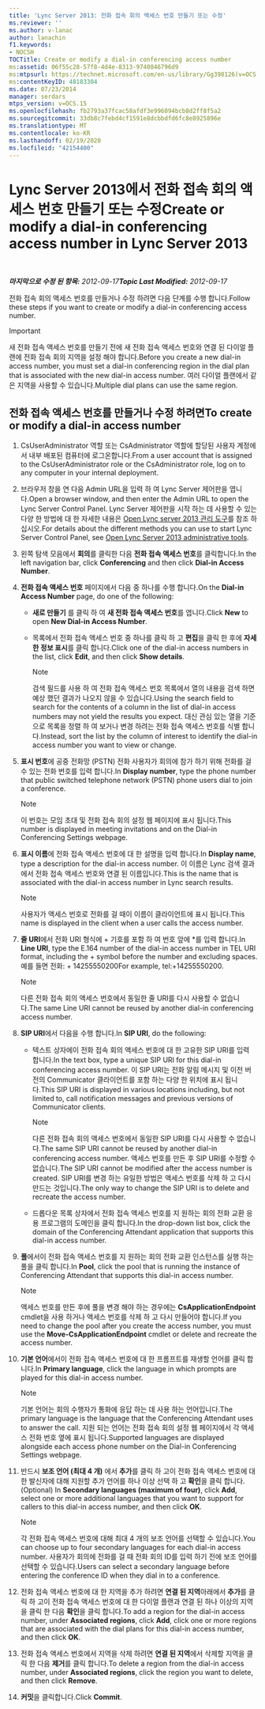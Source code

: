 ```yaml
---
title: 'Lync Server 2013: 전화 접속 회의 액세스 번호 만들기 또는 수정'
ms.reviewer: ''
ms.author: v-lanac
author: lanachin
f1.keywords:
- NOCSH
TOCTitle: Create or modify a dial-in conferencing access number
ms:assetid: 06f55c28-57f8-4d4e-8313-9740846796d9
ms:mtpsurl: https://technet.microsoft.com/en-us/library/Gg398126(v=OCS.15)
ms:contentKeyID: 48183304
ms.date: 07/23/2014
manager: serdars
mtps_version: v=OCS.15
ms.openlocfilehash: fb2793a37fcac58afdf3e996094bcb8d2ff8f5a2
ms.sourcegitcommit: 33db8c7febd4cf1591e8dcbbdfd6fc8e8925896e
ms.translationtype: MT
ms.contentlocale: ko-KR
ms.lasthandoff: 02/19/2020
ms.locfileid: "42154400"
---
```

<div data-xmlns="http://www.w3.org/1999/xhtml">

<div class="topic" data-xmlns="http://www.w3.org/1999/xhtml" data-msxsl="urn:schemas-microsoft-com:xslt" data-cs="http://msdn.microsoft.com/">

<div data-asp="https://msdn2.microsoft.com/asp">

# <a name="create-or-modify-a-dial-in-conferencing-access-number-in-lync-server-2013"></a><span data-ttu-id="13e42-102">Lync Server 2013에서 전화 접속 회의 액세스 번호 만들기 또는 수정</span><span class="sxs-lookup"><span data-stu-id="13e42-102">Create or modify a dial-in conferencing access number in Lync Server 2013</span></span>

</div>

<div id="mainSection">

<div id="mainBody">

<span> </span>

<span data-ttu-id="13e42-103">_**마지막으로 수정 된 항목:** 2012-09-17_</span><span class="sxs-lookup"><span data-stu-id="13e42-103">_**Topic Last Modified:** 2012-09-17_</span></span>

<span data-ttu-id="13e42-104">전화 접속 회의 액세스 번호를 만들거나 수정 하려면 다음 단계를 수행 합니다.</span><span class="sxs-lookup"><span data-stu-id="13e42-104">Follow these steps if you want to create or modify a dial-in conferencing access number.</span></span>

<div>


> [!IMPORTANT]  
> <span data-ttu-id="13e42-105">새 전화 접속 액세스 번호를 만들기 전에 새 전화 접속 액세스 번호와 연결 된 다이얼 플랜에 전화 접속 회의 지역을 설정 해야 합니다.</span><span class="sxs-lookup"><span data-stu-id="13e42-105">Before you create a new dial-in access number, you must set a dial-in conferencing region in the dial plan that is associated with the new dial-in access number.</span></span> <span data-ttu-id="13e42-106">여러 다이얼 플랜에서 같은 지역을 사용할 수 있습니다.</span><span class="sxs-lookup"><span data-stu-id="13e42-106">Multiple dial plans can use the same region.</span></span>



</div>

<div>

## <a name="to-create-or-modify-a-dial-in-access-number"></a><span data-ttu-id="13e42-107">전화 접속 액세스 번호를 만들거나 수정 하려면</span><span class="sxs-lookup"><span data-stu-id="13e42-107">To create or modify a dial-in access number</span></span>

1.  <span data-ttu-id="13e42-108">CsUserAdministrator 역할 또는 CsAdministrator 역할에 할당된 사용자 계정에서 내부 배포된 컴퓨터에 로그온합니다.</span><span class="sxs-lookup"><span data-stu-id="13e42-108">From a user account that is assigned to the CsUserAdministrator role or the CsAdministrator role, log on to any computer in your internal deployment.</span></span>

2.  <span data-ttu-id="13e42-109">브라우저 창을 연 다음 Admin URL을 입력 하 여 Lync Server 제어판을 엽니다.</span><span class="sxs-lookup"><span data-stu-id="13e42-109">Open a browser window, and then enter the Admin URL to open the Lync Server Control Panel.</span></span> <span data-ttu-id="13e42-110">Lync Server 제어판을 시작 하는 데 사용할 수 있는 다양 한 방법에 대 한 자세한 내용은 [Open Lync server 2013 관리 도구](lync-server-2013-open-lync-server-administrative-tools.md)를 참조 하십시오.</span><span class="sxs-lookup"><span data-stu-id="13e42-110">For details about the different methods you can use to start Lync Server Control Panel, see [Open Lync Server 2013 administrative tools](lync-server-2013-open-lync-server-administrative-tools.md).</span></span>

3.  <span data-ttu-id="13e42-111">왼쪽 탐색 모음에서 **회의**를 클릭한 다음 **전화 접속 액세스 번호**를 클릭합니다.</span><span class="sxs-lookup"><span data-stu-id="13e42-111">In the left navigation bar, click **Conferencing** and then click **Dial-in Access Number**.</span></span>

4.  <span data-ttu-id="13e42-112">**전화 접속 액세스 번호** 페이지에서 다음 중 하나를 수행 합니다.</span><span class="sxs-lookup"><span data-stu-id="13e42-112">On the **Dial-in Access Number** page, do one of the following:</span></span>
    
      - <span data-ttu-id="13e42-113">**새로 만들기** 를 클릭 하 여 **새 전화 접속 액세스 번호**를 엽니다.</span><span class="sxs-lookup"><span data-stu-id="13e42-113">Click **New** to open **New Dial-in Access Number**.</span></span>
    
      - <span data-ttu-id="13e42-114">목록에서 전화 접속 액세스 번호 중 하나를 클릭 하 고 **편집**을 클릭 한 후에 **자세한 정보 표시**를 클릭 합니다.</span><span class="sxs-lookup"><span data-stu-id="13e42-114">Click one of the dial-in access numbers in the list, click **Edit**, and then click **Show details**.</span></span>
        
        <div>
        

        > [!NOTE]  
        > <span data-ttu-id="13e42-115">검색 필드를 사용 하 여 전화 접속 액세스 번호 목록에서 열의 내용을 검색 하면 예상 했던 결과가 나오지 않을 수 있습니다.</span><span class="sxs-lookup"><span data-stu-id="13e42-115">Using the search field to search for the contents of a column in the list of dial-in access numbers may not yield the results you expect.</span></span> <span data-ttu-id="13e42-116">대신 관심 있는 열을 기준으로 목록을 정렬 하 여 보거나 변경 하려는 전화 접속 액세스 번호를 식별 합니다.</span><span class="sxs-lookup"><span data-stu-id="13e42-116">Instead, sort the list by the column of interest to identify the dial-in access number you want to view or change.</span></span>

        
        </div>

5.  <span data-ttu-id="13e42-117">**표시 번호**에 공중 전화망 (PSTN) 전화 사용자가 회의에 참가 하기 위해 전화를 걸 수 있는 전화 번호를 입력 합니다.</span><span class="sxs-lookup"><span data-stu-id="13e42-117">In **Display number**, type the phone number that public switched telephone network (PSTN) phone users dial to join a conference.</span></span>
    
    <div>
    

    > [!NOTE]  
    > <span data-ttu-id="13e42-118">이 번호는 모임 초대 및 전화 접속 회의 설정 웹 페이지에 표시 됩니다.</span><span class="sxs-lookup"><span data-stu-id="13e42-118">This number is displayed in meeting invitations and on the Dial-in Conferencing Settings webpage.</span></span>

    
    </div>

6.  <span data-ttu-id="13e42-119">**표시 이름**에 전화 접속 액세스 번호에 대 한 설명을 입력 합니다.</span><span class="sxs-lookup"><span data-stu-id="13e42-119">In **Display name**, type a description for the dial-in access number.</span></span> <span data-ttu-id="13e42-120">이 이름은 Lync 검색 결과에서 전화 접속 액세스 번호와 연결 된 이름입니다.</span><span class="sxs-lookup"><span data-stu-id="13e42-120">This is the name that is associated with the dial-in access number in Lync search results.</span></span>
    
    <div>
    

    > [!NOTE]  
    > <span data-ttu-id="13e42-121">사용자가 액세스 번호로 전화를 걸 때이 이름이 클라이언트에 표시 됩니다.</span><span class="sxs-lookup"><span data-stu-id="13e42-121">This name is displayed in the client when a user calls the access number.</span></span>

    
    </div>

7.  <span data-ttu-id="13e42-122">**줄 URI**에서 전화 URI 형식에 + 기호를 포함 하 여 번호 앞에 \*를 입력 합니다.</span><span class="sxs-lookup"><span data-stu-id="13e42-122">In **Line URI**, type the E.164 number of the dial-in access number in TEL URI format, including the + symbol before the number and excluding spaces.</span></span> <span data-ttu-id="13e42-123">예를 들면 전화: + 14255550200</span><span class="sxs-lookup"><span data-stu-id="13e42-123">For example, tel:+14255550200.</span></span>
    
    <div>
    

    > [!NOTE]  
    > <span data-ttu-id="13e42-124">다른 전화 접속 회의 액세스 번호에서 동일한 줄 URI를 다시 사용할 수 없습니다.</span><span class="sxs-lookup"><span data-stu-id="13e42-124">The same Line URI cannot be reused by another dial-in conferencing access number.</span></span>

    
    </div>

8.  <span data-ttu-id="13e42-125">**SIP URI**에서 다음을 수행 합니다.</span><span class="sxs-lookup"><span data-stu-id="13e42-125">In **SIP URI**, do the following:</span></span>
    
      - <span data-ttu-id="13e42-126">텍스트 상자에이 전화 접속 회의 액세스 번호에 대 한 고유한 SIP URI를 입력 합니다.</span><span class="sxs-lookup"><span data-stu-id="13e42-126">In the text box, type a unique SIP URI for this dial-in conferencing access number.</span></span> <span data-ttu-id="13e42-127">이 SIP URI는 전화 알림 메시지 및 이전 버전의 Communicator 클라이언트를 포함 하는 다양 한 위치에 표시 됩니다.</span><span class="sxs-lookup"><span data-stu-id="13e42-127">This SIP URI is displayed in various locations including, but not limited to, call notification messages and previous versions of Communicator clients.</span></span>
        
        <div>
        

        > [!NOTE]  
        > <span data-ttu-id="13e42-128">다른 전화 접속 회의 액세스 번호에서 동일한 SIP URI를 다시 사용할 수 없습니다.</span><span class="sxs-lookup"><span data-stu-id="13e42-128">The same SIP URI cannot be reused by another dial-in conferencing access number.</span></span> <span data-ttu-id="13e42-129">액세스 번호를 만든 후 SIP URI를 수정할 수 없습니다.</span><span class="sxs-lookup"><span data-stu-id="13e42-129">The SIP URI cannot be modified after the access number is created.</span></span> <span data-ttu-id="13e42-130">SIP URI를 변경 하는 유일한 방법은 액세스 번호를 삭제 하 고 다시 만드는 것입니다.</span><span class="sxs-lookup"><span data-stu-id="13e42-130">The only way to change the SIP URI is to delete and recreate the access number.</span></span>

        
        </div>
    
      - <span data-ttu-id="13e42-131">드롭다운 목록 상자에서 전화 접속 액세스 번호를 지 원하는 회의 전화 교환 응용 프로그램의 도메인을 클릭 합니다.</span><span class="sxs-lookup"><span data-stu-id="13e42-131">In the drop-down list box, click the domain of the Conferencing Attendant application that supports this dial-in access number.</span></span>

9.  <span data-ttu-id="13e42-132">**풀**에서이 전화 접속 액세스 번호를 지 원하는 회의 전화 교환 인스턴스를 실행 하는 풀을 클릭 합니다.</span><span class="sxs-lookup"><span data-stu-id="13e42-132">In **Pool**, click the pool that is running the instance of Conferencing Attendant that supports this dial-in access number.</span></span>
    
    <div>
    

    > [!NOTE]  
    > <span data-ttu-id="13e42-133">액세스 번호를 만든 후에 풀을 변경 해야 하는 경우에는 <STRONG>CsApplicationEndpoint</STRONG> cmdlet을 사용 하거나 액세스 번호를 삭제 하 고 다시 만들어야 합니다.</span><span class="sxs-lookup"><span data-stu-id="13e42-133">If you need to change the pool after you create the access number, you must use the <STRONG>Move-CsApplicationEndpoint</STRONG> cmdlet or delete and recreate the access number.</span></span>

    
    </div>

10. <span data-ttu-id="13e42-134">**기본 언어**에서이 전화 접속 액세스 번호에 대 한 프롬프트를 재생할 언어를 클릭 합니다.</span><span class="sxs-lookup"><span data-stu-id="13e42-134">In **Primary language**, click the language in which prompts are played for this dial-in access number.</span></span>
    
    <div>
    

    > [!NOTE]  
    > <span data-ttu-id="13e42-135">기본 언어는 회의 수행자가 통화에 응답 하는 데 사용 하는 언어입니다.</span><span class="sxs-lookup"><span data-stu-id="13e42-135">The primary language is the language that the Conferencing Attendant uses to answer the call.</span></span> <span data-ttu-id="13e42-136">지원 되는 언어는 전화 접속 회의 설정 웹 페이지에서 각 액세스 전화 번호 옆에 표시 됩니다.</span><span class="sxs-lookup"><span data-stu-id="13e42-136">Supported languages are displayed alongside each access phone number on the Dial-in Conferencing Settings webpage.</span></span>

    
    </div>

11. <span data-ttu-id="13e42-137">반드시 **보조 언어 (최대 4 개)** 에서 **추가**를 클릭 하 고이 전화 접속 액세스 번호에 대 한 발신자에 대해 지원할 추가 언어를 하나 이상 선택 하 고 **확인**을 클릭 합니다.</span><span class="sxs-lookup"><span data-stu-id="13e42-137">(Optional) In **Secondary languages (maximum of four)**, click **Add**, select one or more additional languages that you want to support for callers to this dial-in access number, and then click **OK**.</span></span>
    
    <div>
    

    > [!NOTE]  
    > <span data-ttu-id="13e42-138">각 전화 접속 액세스 번호에 대해 최대 4 개의 보조 언어를 선택할 수 있습니다.</span><span class="sxs-lookup"><span data-stu-id="13e42-138">You can choose up to four secondary languages for each dial-in access number.</span></span> <span data-ttu-id="13e42-139">사용자가 회의에 전화를 걸 때 전화 회의 ID를 입력 하기 전에 보조 언어를 선택할 수 있습니다.</span><span class="sxs-lookup"><span data-stu-id="13e42-139">Users can select a secondary language before entering the conference ID when they dial in to a conference.</span></span>

    
    </div>

12. <span data-ttu-id="13e42-140">전화 접속 액세스 번호에 대 한 지역을 추가 하려면 **연결 된 지역**아래에서 **추가**를 클릭 하 고이 전화 접속 액세스 번호에 대 한 다이얼 플랜과 연결 된 하나 이상의 지역을 클릭 한 다음 **확인**을 클릭 합니다.</span><span class="sxs-lookup"><span data-stu-id="13e42-140">To add a region for the dial-in access number, under **Associated regions**, click **Add**, click one or more regions that are associated with the dial plans for this dial-in access number, and then click **OK**.</span></span>

13. <span data-ttu-id="13e42-141">전화 접속 액세스 번호에서 지역을 삭제 하려면 **연결 된 지역**에서 삭제할 지역을 클릭 한 다음 **제거**를 클릭 합니다.</span><span class="sxs-lookup"><span data-stu-id="13e42-141">To delete a region from the dial-in access number, under **Associated regions**, click the region you want to delete, and then click **Remove**.</span></span>

14. <span data-ttu-id="13e42-142">**커밋**을 클릭합니다.</span><span class="sxs-lookup"><span data-stu-id="13e42-142">Click **Commit**.</span></span>

</div>

</div>

<span> </span>

</div>

</div>

</div>

